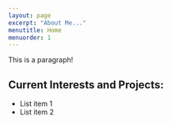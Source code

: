 ```yaml
---
layout: page
excerpt: "About Me..."
menutitle: Home
menuorder: 1
---
```


This is a paragraph! 

## Current Interests and Projects:

- List item 1
- List item 2
